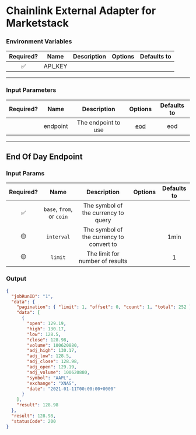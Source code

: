 # Chainlink External Adapter for Marketstack

### Environment Variables

| Required? |  Name   | Description | Options | Defaults to |
| :-------: | :-----: | :---------: | :-----: | :---------: |
|    ✅     | API_KEY |             |         |             |

---

### Input Parameters

| Required? |   Name   |     Description     |           Options           | Defaults to |
| :-------: | :------: | :-----------------: | :-------------------------: | :---------: |
|           | endpoint | The endpoint to use | [eod](#End-Of-Day-Endpoint) |     eod     |

---

## End Of Day Endpoint

### Input Params

| Required? |           Name            |               Description                | Options | Defaults to |
| :-------: | :-----------------------: | :--------------------------------------: | :-----: | :---------: |
|    ✅     | `base`, `from`, or `coin` |   The symbol of the currency to query    |         |             |
|    🟡     |        `interval`         | The symbol of the currency to convert to |         |    1min     |
|    🟡     |          `limit`          |     The limit for number of results      |         |      1      |

### Output

```json
{
  "jobRunID": "1",
  "data": {
    "pagination": { "limit": 1, "offset": 0, "count": 1, "total": 252 },
    "data": [
      {
        "open": 129.19,
        "high": 130.17,
        "low": 128.5,
        "close": 128.98,
        "volume": 100620880,
        "adj_high": 130.17,
        "adj_low": 128.5,
        "adj_close": 128.98,
        "adj_open": 129.19,
        "adj_volume": 100620880,
        "symbol": "AAPL",
        "exchange": "XNAS",
        "date": "2021-01-11T00:00:00+0000"
      }
    ],
    "result": 128.98
  },
  "result": 128.98,
  "statusCode": 200
}
```
